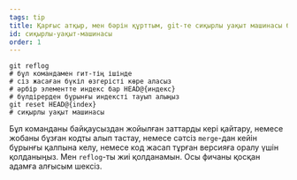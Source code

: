 ```yaml
---
tags: tip
title: Қарғыс атқыр, мен бәрін құрттым, git-те сиқырлы уақыт машинасы бар ма!?!
id: сиқырлы-уақыт-машинасы
order: 1
---
```


```git
git reflog
# бұл командамен гит-тің ішінде 
# cіз жасаған бүкіл өзгерісті көре аласыз  
# әрбір элементте индекс бар HEAD@{индекс}
# бүлдірерден бұрынғы индексті тауып алыңыз
git reset HEAD@{index}
# сиқырлы уақыт машинасы
```

Бұл команданы байқаусыздан жойылған заттарды кері қайтару, немесе жобаны бұзған кодты алып тастау, немесе сәтсіз `merge`-дан кейін бұрынғы қалпына келу, немесе код жасап тұрған версияға оралу үшін қолданыңыз. Мен `reflog`-ты жиі қолданамын. Осы фичаны қосқан адамға алғысым шексіз.

